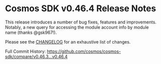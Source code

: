 # Cosmos SDK v0.46.4 Release Notes

This release introduces a number of bug fixes, features and improvements.
Notably, a new query for accessing the module account info by module name (thanks @gsk967!).

Please see the [CHANGELOG](https://github.com/cosmos/cosmos-sdk/blob/release/v0.46.x/CHANGELOG.md) for an exhaustive list of changes.

Full Commit History: https://github.com/cosmos/cosmos-sdk/compare/v0.46.3...v0.46.4
